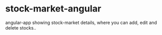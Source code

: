 # stock-market-angular
angular-app showing stock-market details, where you can add, edit and delete stocks..
